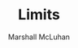 ---
layout: ../../layouts/QuoteLayout.astro
title: "Limits"
quote: "Once you see the boundaries of your environment, they are no longer the boundaries of your environment."
author: "Marshall McLuhan"
bibliography: "Book / Article name"
thoughts: "Inspired me"
pubDate: 2025-08-13
---